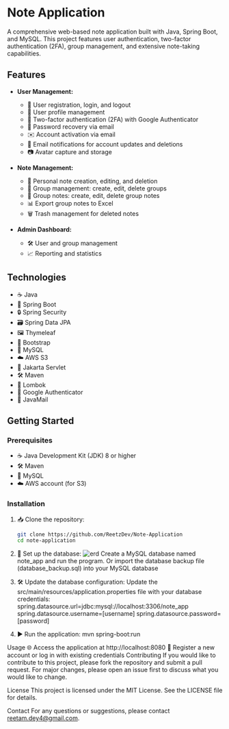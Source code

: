 # Note Application

A comprehensive web-based note application built with Java, Spring Boot, and MySQL. This project features user authentication, two-factor authentication (2FA), group management, and extensive note-taking capabilities.

## Features

- **User Management:**
  - 📝 User registration, login, and logout
  - 👤 User profile management
  - 🔐 Two-factor authentication (2FA) with Google Authenticator
  - 📧 Password recovery via email
  - ✉️ Account activation via email
  - 📨 Email notifications for account updates and deletions
  - 📷 Avatar capture and storage

- **Note Management:**
  - 📒 Personal note creation, editing, and deletion
  - 👥 Group management: create, edit, delete groups
  - 📑 Group notes: create, edit, delete group notes
  - 📊 Export group notes to Excel
  - 🗑️ Trash management for deleted notes

- **Admin Dashboard:**
  - 🛠️ User and group management
  - 📈 Reporting and statistics

## Technologies

- ☕ Java
- 🌱 Spring Boot
- 🔒 Spring Security
- 🗃️ Spring Data JPA
- 🖼️ Thymeleaf
- 🎨 Bootstrap
- 🐬 MySQL
- ☁️ AWS S3
- 📜 Jakarta Servlet
- 🛠️ Maven
- 📝 Lombok
- 📱 Google Authenticator
- 📧 JavaMail

## Getting Started

### Prerequisites

- ☕ Java Development Kit (JDK) 8 or higher
- 🛠️ Maven
- 🐬 MySQL
- ☁️ AWS account (for S3)

### Installation

1. 📥 Clone the repository:
   ```bash
   git clone https://github.com/ReetzDev/Note-Application
   cd note-application
   
2. 🐬 Set up the database:
   ![erd]([https://github.com/ReetzDev/Note-Application/assets/136252271/588dc430-b1c7-46a8-bc8a-0f1f1108d4a2](https://github.com/ReetzDev/Note-Application/blob/main/uploads/avatar/pic.jpg))
   Create a MySQL database named note_app and run the program.
   Or import the database backup file (database_backup.sql) into your MySQL database
   
4. 🛠️ Update the database configuration:
   Update the src/main/resources/application.properties file with your database credentials:
   spring.datasource.url=jdbc:mysql://localhost:3306/note_app
   spring.datasource.username=[username]
   spring.datasource.password=[password]

5. ▶️ Run the application:
   mvn spring-boot:run

Usage
🌐 Access the application at http://localhost:8080
📝 Register a new account or log in with existing credentials
Contributing
If you would like to contribute to this project, please fork the repository and submit a pull request. For major changes, please open an issue first to discuss what you would like to change.

License
This project is licensed under the MIT License. See the LICENSE file for details.

Contact
For any questions or suggestions, please contact reetam.dey4@gmail.com.
